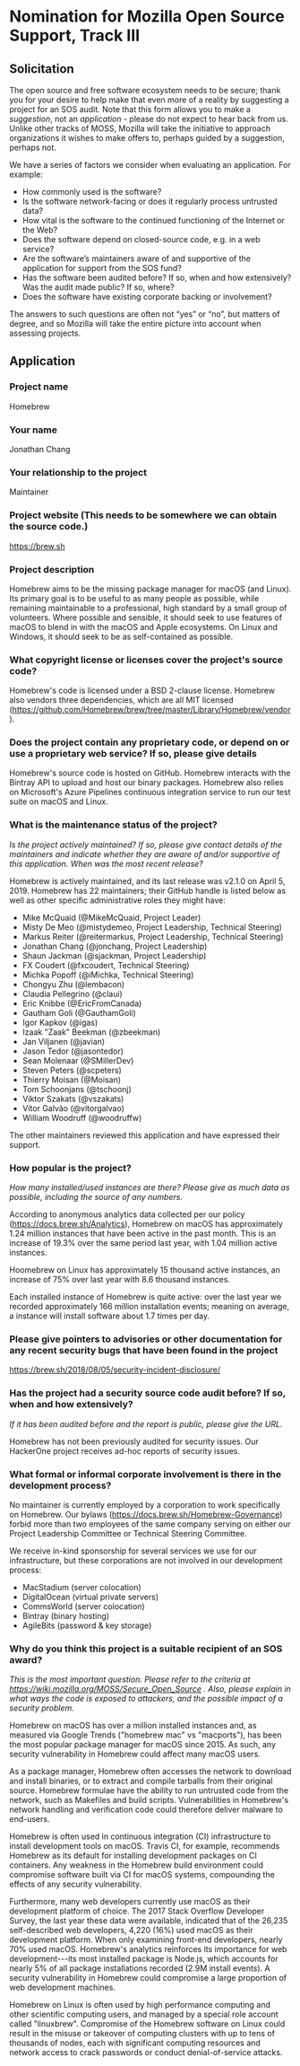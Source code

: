 # Nomination for Mozilla Open Source Support, Track III

## Solicitation

The open source and free software ecosystem needs to be secure; thank you for your desire to help make that even more of a reality by suggesting a project for an SOS audit. Note that this form allows you to make a *suggestion*, not an *application* - please do not expect to hear back from us. Unlike other tracks of MOSS, Mozilla will take the initiative to approach organizations it wishes to make offers to, perhaps guided by a suggestion, perhaps not.

We have a series of factors we consider when evaluating an application. For example:

* How commonly used is the software?
* Is the software network-facing or does it regularly process untrusted data?
* How vital is the software to the continued functioning of the Internet or the Web?
* Does the software depend on closed-source code, e.g. in a web service?
* Are the software’s maintainers aware of and supportive of the application for support from the SOS fund?
* Has the software been audited before? If so, when and how extensively? Was the audit made public? If so, where?
* Does the software have existing corporate backing or involvement?

The answers to such questions are often not “yes” or “no”, but matters of degree, and so Mozilla will take the entire picture into account when assessing projects.

## Application

### Project name

Homebrew

### Your name

Jonathan Chang

### Your relationship to the project

Maintainer

### Project website (This needs to be somewhere we can obtain the source code.)

<https://brew.sh>

### Project description

Homebrew aims to be the missing package manager for macOS (and Linux). Its primary goal is to be useful to as many people as possible, while remaining maintainable to a professional, high standard by a small group of volunteers. Where possible and sensible, it should seek to use features of macOS to blend in with the macOS and Apple ecosystems. On Linux and Windows, it should seek to be as self-contained as possible.

### What copyright license or licenses cover the project's source code?

Homebrew's code is licensed under a BSD 2-clause license. Homebrew also vendors three dependencies, which are all MIT licensed (<https://github.com/Homebrew/brew/tree/master/Library/Homebrew/vendor>).

### Does the project contain any proprietary code, or depend on or use a proprietary web service? If so, please give details

Homebrew's source code is hosted on GitHub. Homebrew interacts with the Bintray API to upload and host our binary packages. Homebrew also relies on Microsoft's Azure Pipelines continuous integration service to run our test suite on macOS and Linux.

### What is the maintenance status of the project?

*Is the project actively maintained? If so, please give contact details of the maintainers and indicate whether they are aware of and/or supportive of this application. When was the most recent release?*

Homebrew is actively maintained, and its last release was v2.1.0 on April 5, 2019. Homebrew has 22 maintainers; their GitHub handle is listed below as well as other specific administrative roles they might have:

* Mike McQuaid (@MikeMcQuaid, Project Leader)
* Misty De Meo (@mistydemeo, Project Leadership, Technical Steering)
* Markus Reiter (@reitermarkus, Project Leadership, Technical Steering)
* Jonathan Chang (@jonchang, Project Leadership)
* Shaun Jackman (@sjackman, Project Leadership)
* FX Coudert (@fxcoudert, Technical Steering)
* Michka Popoff (@iMichka, Technical Steering)
* Chongyu Zhu (@lembacon)
* Claudia Pellegrino (@claui)
* Eric Knibbe (@EricFromCanada)
* Gautham Goli (@GauthamGoli)
* Igor Kapkov (@igas)
* Izaak "Zaak" Beekman (@zbeekman)
* Jan Viljanen (@javian)
* Jason Tedor (@jasontedor)
* Sean Molenaar (@SMillerDev)
* Steven Peters (@scpeters)
* Thierry Moisan (@Moisan)
* Tom Schoonjans (@tschoonj)
* Viktor Szakats (@vszakats)
* Vítor Galvão (@vitorgalvao)
* William Woodruff (@woodruffw)

The other maintainers reviewed this application and have expressed their support.

### How popular is the project?

*How many installed/used instances are there? Please give as much data as possible, including the source of any numbers.*

According to anonymous analytics data collected per our policy (<https://docs.brew.sh/Analytics>), Homebrew on macOS has approximately 1.24 million instances that have been active in the past month. This is an increase of 19.3% over the same period last year, with 1.04 million active instances.

Hoomebrew on Linux has approximately 15 thousand active instances, an increase of 75% over last year with 8.6 thousand instances.

Each installed instance of Homebrew is quite active: over the last year we recorded approximately 166 million installation events; meaning on average, a instance will install software about 1.7 times per day.

### Please give pointers to advisories or other documentation for any recent security bugs that have been found in the project

<https://brew.sh/2018/08/05/security-incident-disclosure/>

### Has the project had a security source code audit before? If so, when and how extensively?

*If it has been audited before and the report is public, please give the URL.*

Homebrew has not been previously audited for security issues. Our HackerOne project receives ad-hoc reports of security issues.

### What formal or informal corporate involvement is there in the development process?

No maintainer is currently employed by a corporation to work specifically on Homebrew. Our bylaws (<https://docs.brew.sh/Homebrew-Governance>) forbid more than two employees of the same company serving on either our Project Leadership Committee or Technical Steering Committee.

We receive in-kind sponsorship for several services we use for our infrastructure, but these corporations are not involved in our development process:

* MacStadium (server colocation)
* DigitalOcean (virtual private servers)
* CommsWorld (server colocation)
* Bintray (binary hosting)
* AgileBits (password & key storage)

### Why do you think this project is a suitable recipient of an SOS award?

*This is the most important question. Please refer to the criteria at <https://wiki.mozilla.org/MOSS/Secure_Open_Source> . Also, please explain in what ways the code is exposed to attackers, and the possible impact of a security problem.*

Homebrew on macOS has over a million installed instances and, as measured via Google Trends ("homebrew mac" vs "macports"), has been the most popular package manager for macOS since 2015. As such, any security vulnerability in Homebrew could affect many macOS users.

As a package manager, Homebrew often accesses the network to download and install binaries, or to extract and compile tarballs from their original source. Homebrew formulae have the ability to run untrusted code from the network, such as Makefiles and build scripts. Vulnerabilities in Homebrew's network handling and verification code could therefore deliver malware to end-users.

Homebrew is often used in continuous integration (CI) infrastructure to install development tools on macOS. Travis CI, for example, recommends Homebrew as its default for installing development packages on CI containers. Any  weakness in the Homebrew build environment could compromise software built via CI for macOS systems, compounding the effects of any security vulnerability.

Furthermore, many web developers currently use macOS as their development platform of choice. The 2017 Stack Overflow Developer Survey, the last year these data were available, indicated that of the 26,235 self-described web developers, 4,220 (16%) used macOS as their development platform. When only examining front-end developers, nearly 70% used macOS. Homebrew's analytics reinforces its importance for web development---its most installed package is Node.js, which accounts for nearly 5% of all package installations recorded (2.9M install events). A security vulnerability in Homebrew could compromise a large proportion of web development machines.

Homebrew on Linux is often used by high performance computing and other scientific computing users, and managed by a special role account called "linuxbrew". Compromise of the Homebrew software on Linux could result in the misuse or takeover of computing clusters with up to tens of thousands of nodes, each with significant computing resources and network access to crack passwords or conduct denial-of-service attacks.

